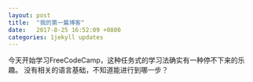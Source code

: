 ```yaml
---
layout: post
title:  "我的第一篇博客"
date:   2017-8-25 16:52:09 +0800
categories: 1jekyll updates
---
```

今天开始学习FreeCodeCamp，这种任务式的学习法确实有一种停不下来的乐趣。
没有相关的语言基础，不知道能进行到哪一步？
